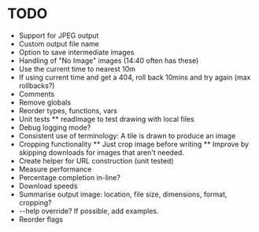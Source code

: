 
# TODO
* Support for JPEG output
* Custom output file name
* Option to save intermediate images
* Handling of "No Image" images (14:40 often has these)
* Use the current time to nearest 10m
* If using current time and get a 404, roll back 10mins and try again (max rollbacks?)
* Comments
* Remove globals
* Reorder types, functions, vars
* Unit tests
** readImage to test drawing with local files
* Debug logging mode?
* Consistent use of terminology: A tile is drawn to produce an image
* Cropping functionality
** Just crop image before writing
** Improve by skipping downloads for images that aren't needed.
* Create helper for URL construction (unit tested)
* Measure performance
* Percentage completion in-line?
* Download speeds
* Summarise output image: location, file size, dimensions, format, cropping?
* --help override? If possible, add examples.
* Reorder flags
